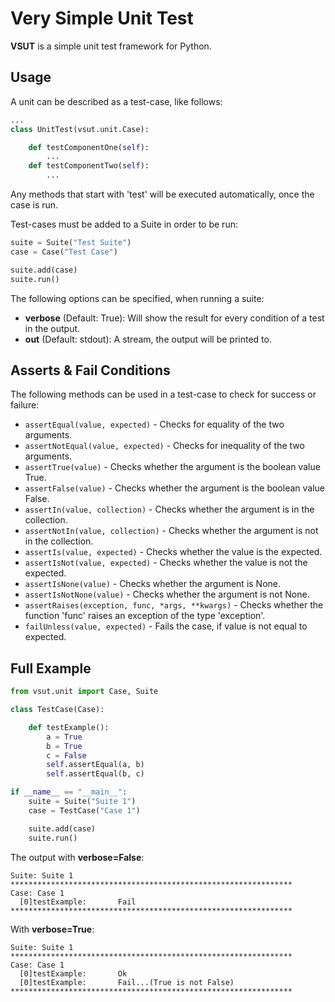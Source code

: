 # **V**ery **S**imple **U**nit **T**est
**VSUT** is a simple unit test framework for Python.

## Usage
A unit can be described as a test-case, like follows:
```python
...
class UnitTest(vsut.unit.Case):

    def testComponentOne(self):
        ...
    def testComponentTwo(self):
        ...
```
Any methods that start with 'test' will be executed automatically, once the case is run.

Test-cases must be added to a Suite in order to be run:
```python
suite = Suite("Test Suite")
case = Case("Test Case")

suite.add(case)
suite.run()
```
The following options can be specified, when running a suite:
* __verbose__ (Default: True): Will show the result for every condition of a test in the output.
* __out__ (Default: stdout): A stream, the output will be printed to.

## Asserts & Fail Conditions
The following methods can be used in a test-case to check for success or failure:
* ```assertEqual(value, expected)``` - Checks for equality of the two arguments.
* ```assertNotEqual(value, expected)``` - Checks for inequality of the two arguments.
* ```assertTrue(value)``` - Checks whether the argument is the boolean value True.
* ```assertFalse(value)``` - Checks whether the argument is the boolean value False.
* ```assertIn(value, collection)``` - Checks whether the argument is in the collection.
* ```assertNotIn(value, collection)``` - Checks whether the argument is not in the collection.
* ```assertIs(value, expected)``` - Checks whether the value is the expected.
* ```assertIsNot(value, expected)``` - Checks whether the value is not the expected.
* ```assertIsNone(value)``` - Checks whether the argument is None.
* ```assertIsNotNone(value)``` - Checks whether the argument is not None.
* ```assertRaises(exception, func, *args, **kwargs)``` - Checks whether the function 'func' raises an exception of the type 'exception'.
* ```failUnless(value, expected)``` - Fails the case, if value is not equal to expected.

## Full Example
```python
from vsut.unit import Case, Suite

class TestCase(Case):

    def testExample():
        a = True
        b = True
        c = False
        self.assertEqual(a, b)
        self.assertEqual(b, c)

if __name__ == "__main__":
    suite = Suite("Suite 1")
    case = TestCase("Case 1")

    suite.add(case)
    suite.run()
```

The output with **verbose=False**:
```
Suite: Suite 1
***************************************************************
Case: Case 1
  [0]testExample:       Fail
***************************************************************
```
With **verbose=True**:
```
Suite: Suite 1
***************************************************************
Case: Case 1
  [0]testExample:       Ok
  [0]testExample:       Fail...(True is not False)
***************************************************************
```
